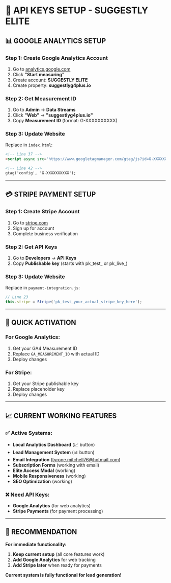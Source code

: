 # 🔑 API KEYS SETUP - SUGGESTLY ELITE

## 📊 **GOOGLE ANALYTICS SETUP**

### **Step 1: Create Google Analytics Account**
1. Go to [analytics.google.com](https://analytics.google.com)
2. Click **"Start measuring"**
3. Create account: **SUGGESTLY ELITE**
4. Create property: **suggestlyg4plus.io**

### **Step 2: Get Measurement ID**
1. Go to **Admin** → **Data Streams**
2. Click **"Web"** → **"suggestlyg4plus.io"**
3. Copy **Measurement ID** (format: G-XXXXXXXXXX)

### **Step 3: Update Website**
Replace in `index.html`:
```html
<!-- Line 37 -->
<script async src="https://www.googletagmanager.com/gtag/js?id=G-XXXXXXXXXX"></script>

<!-- Line 42 -->
gtag('config', 'G-XXXXXXXXXX');
```

---

## 💳 **STRIPE PAYMENT SETUP**

### **Step 1: Create Stripe Account**
1. Go to [stripe.com](https://stripe.com)
2. Sign up for account
3. Complete business verification

### **Step 2: Get API Keys**
1. Go to **Developers** → **API Keys**
2. Copy **Publishable key** (starts with pk_test_ or pk_live_)

### **Step 3: Update Website**
Replace in `payment-integration.js`:
```javascript
// Line 23
this.stripe = Stripe('pk_test_your_actual_stripe_key_here');
```

---

## 🚀 **QUICK ACTIVATION**

### **For Google Analytics:**
1. Get your GA4 Measurement ID
2. Replace `GA_MEASUREMENT_ID` with actual ID
3. Deploy changes

### **For Stripe:**
1. Get your Stripe publishable key
2. Replace placeholder key
3. Deploy changes

---

## 📈 **CURRENT WORKING FEATURES**

### **✅ Active Systems:**
- **Local Analytics Dashboard** (📈 button)
- **Lead Management System** (📊 button)
- **Email Integration** (tyrone.mitchell76@hotmail.com)
- **Subscription Forms** (working with email)
- **Elite Access Modal** (working)
- **Mobile Responsiveness** (working)
- **SEO Optimization** (working)

### **❌ Need API Keys:**
- **Google Analytics** (for web analytics)
- **Stripe Payments** (for payment processing)

---

## 🎯 **RECOMMENDATION**

**For immediate functionality:**
1. **Keep current setup** (all core features work)
2. **Add Google Analytics** for web tracking
3. **Add Stripe later** when ready for payments

**Current system is fully functional for lead generation!**
